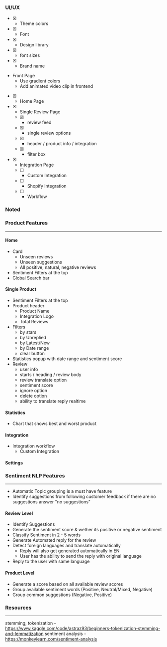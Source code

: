 ### UI/UX
- [x] - Theme colors
- [x] - Font
- [x] - Design library
- [x] - font sizes
- [x] - Brand name

- Front Page
  - Use gradient colors
  - Add animated video clip in frontend

- [x] - Home Page
- [x] - Single Review Page
  - [x] - review feed
  - [x] - single review options
  - [x] - header / product info / integration
  - [x] - filter box

- [x] - Integration Page
  - [ ] - Custom Integration
  - [ ] - Shopify Integration
  - [ ] - Workflow

### Noted


### Product Features
---
#### Home
- Card
  - Unseen reviews
  - Unseen suggestions
  - All positive, natural, negative reviews
- Sentiment Filters at the top
- Global Search bar

#### Single Product
- Sentiment Filters at the top
- Product header
  - Product Name
  - Integration Logo
  - Total Reviews
- Filters
  - by stars
  - by Unreplied
  - by Latest/New
  - by Date range
  - clear button
- Statistics popup with date range and sentiment score
- Review
  - user info
  - starts / heading / review body
  - review translate option
  - sentiment score
  - ignore option
  - delete option
  - ability to translate reply realtime

#### Statistics
- Chart that shows best and worst product

#### Integration
- Integration workflow
  - Custom Integration

#### Settings

### Sentiment NLP Features
---
- Automatic Topic grouping is a must have feature
- Identify suggestions from following customer feedback if there are no suggestions answer "no suggestions"

#### Review Level
- Identify Suggestions
- Generate the sentiment score & wether its positive or negative sentiment
- Classify Sentiment in 2 - 5 words
- Generate Automated reply for the review
- Detect foreign languages and translate automatically
  - Reply will also get generated automatically in EN
  - User has the ability to send the reply with original language
- Reply to the user with same language

#### Product Level
- Generate a score based on all available review scores
- Group available sentiment words (Positive, Neutral/Mixed, Negative)
- Group common suggestions (Negative, Positive)

### Resources
---
stemming, tokenization - https://www.kaggle.com/code/astraz93/beginners-tokenization-stemming-and-lemmatization
sentiment analysis - https://monkeylearn.com/sentiment-analysis